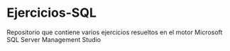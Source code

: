 # Ejercicios-SQL
Repositorio que contiene varios ejercicios resueltos en el motor Microsoft SQL Server Management Studio
